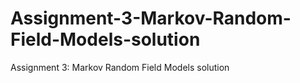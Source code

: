 # Assignment-3-Markov-Random-Field-Models-solution
Assignment 3: Markov Random Field Models solution
